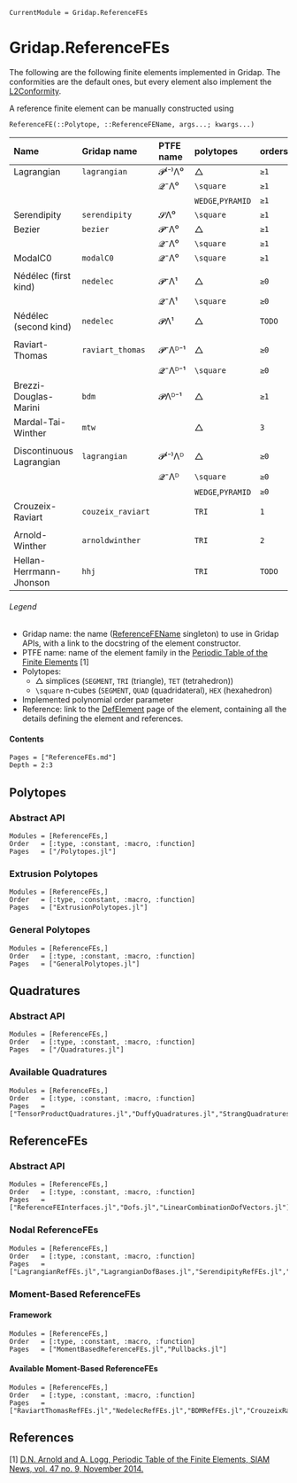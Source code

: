 ```@meta
CurrentModule = Gridap.ReferenceFEs
```

# Gridap.ReferenceFEs

The following are the following finite elements implemented in Gridap. The
conformities are the default ones, but every element also implement the
[L2Conformity](@ref).

A reference finite element can be manually constructed using
```@doc
ReferenceFE(::Polytope, ::ReferenceFEName, args...; kwargs...)
```

| Name                    | Gridap name     | PTFE name  | polytopes   | orders  | conf.     | ref.|
| :---------------------- | :-------------  | :--------- | :--------   | :------ | :-------- | :-- |
| Lagrangian              | `lagrangian`    | 𝓟⁽⁻⁾Λ⁰     | △           | ``≥1``  | `:H1`     |     |
|                         |                 | 𝓠⁻Λ⁰       | ``\square`` | ``≥1``  | `:H1`     |     |
|                         |                 |       |`WEDGE`,`PYRAMID` | ``≥1``  | `:H1`     |     |
| Serendipity             | `serendipity`   | 𝓢Λ⁰        | ``\square`` | ``≥1``  | `:H1`     |     |
| Bezier                  | `bezier`        | 𝓟⁻Λ⁰       | △           | ``≥1``  | `:H1`     |     |
|                         |                 | 𝓠⁻Λ⁰       | ``\square`` | ``≥1``  | `:H1`     |     |
| ModalC0                 | `modalC0`       | 𝓠⁻Λ⁰       | ``\square`` | ``≥1``  | `:H1`     |     |
|                                                                                                  |
| Nédélec (first kind)    | `nedelec`       | 𝓟⁻Λ¹       | △           | ``≥0``  | `:Hcurl`  |     |
|                         |                 | 𝓠⁻Λ¹       | ``\square`` | ``≥0``  | `:Hcurl`  |     |
| Nédélec (second kind)   | `nedelec`       | 𝓟Λ¹        | △           | `TODO`  | `:Hcurl`  |     |
|                                                                                                  |
| Raviart-Thomas          | `raviart_thomas`| 𝓟⁻Λᴰ⁻¹     | △           | ``≥0``  | `:Hdiv`   |     |
|                         |                 | 𝓠⁻Λᴰ⁻¹     | ``\square`` | ``≥0``  | `:Hdiv`   |     |
| Brezzi-Douglas-Marini   | `bdm`           | 𝓟Λᴰ⁻¹      | △           | ``≥1``  | `:Hdiv`   |     |
| Mardal-Tai-Winther      | `mtw`           |            | △           | ``3``   |           |     |
|                                                                                                  |
| Discontinuous Lagrangian| `lagrangian`    | 𝓟⁽⁻⁾Λᴰ     | △           | ``≥0``  | `:L2`     |     |
|                         |                 | 𝓠⁻Λᴰ       | ``\square`` | ``≥0``  | `:L2`     |     |
|                         |                 |       |`WEDGE`,`PYRAMID` | ``≥0``  | `:L2`     |     |
| Crouzeix-Raviart        |`couzeix_raviart`|            |  `TRI`      | ``1``   | `:L2`     |     |
|                                                                                                  |
| Arnold-Winther          | `arnoldwinther` |            | `TRI`       | ``2``   | `:Hdivdiv`|     |
| Hellan-Herrmann-Jhonson | `hhj`           |            | `TRI`       | `TODO`  | `:Hdivdiv`|     |

###### Legend
- Gridap name: the name ([ReferenceFEName](@ref) singleton) to use in Gridap
APIs, with a link to the docstring of the element constructor.
- PTFE name: name of the element family in the [Periodic Table of the Finite
Elements](https://www-users.cse.umn.edu/~arnold/femtable/index.html) [1]
- Polytopes:
    - △ simplices (`SEGMENT`, `TRI`  (triangle),      `TET` (tetrahedron))
    - ``\square`` n-cubes   (`SEGMENT`, `QUAD` (quadridateral), `HEX` (hexahedron)
- Implemented polynomial order parameter
- Reference: link to the [DefElement](https://defelement.org/) page of the
element, containing all the details defining the element and references.

#### Contents

```@contents
Pages = ["ReferenceFEs.md"]
Depth = 2:3
```

## Polytopes

### Abstract API

```@autodocs
Modules = [ReferenceFEs,]
Order   = [:type, :constant, :macro, :function]
Pages   = ["/Polytopes.jl"]
```

### Extrusion Polytopes

```@autodocs
Modules = [ReferenceFEs,]
Order   = [:type, :constant, :macro, :function]
Pages   = ["ExtrusionPolytopes.jl"]
```

### General Polytopes

```@autodocs
Modules = [ReferenceFEs,]
Order   = [:type, :constant, :macro, :function]
Pages   = ["GeneralPolytopes.jl"]
```

## Quadratures

### Abstract API

```@autodocs
Modules = [ReferenceFEs,]
Order   = [:type, :constant, :macro, :function]
Pages   = ["/Quadratures.jl"]
```

### Available Quadratures

```@autodocs
Modules = [ReferenceFEs,]
Order   = [:type, :constant, :macro, :function]
Pages   = ["TensorProductQuadratures.jl","DuffyQuadratures.jl","StrangQuadratures.jl","XiaoGimbutasQuadratures.jl"]
```

## ReferenceFEs

### Abstract API

```@autodocs
Modules = [ReferenceFEs,]
Order   = [:type, :constant, :macro, :function]
Pages   = ["ReferenceFEInterfaces.jl","Dofs.jl","LinearCombinationDofVectors.jl"]
```

### Nodal ReferenceFEs

```@autodocs
Modules = [ReferenceFEs,]
Order   = [:type, :constant, :macro, :function]
Pages   = ["LagrangianRefFEs.jl","LagrangianDofBases.jl","SerendipityRefFEs.jl","BezierRefFEs.jl","ModalC0RefFEs.jl"]
```

### Moment-Based ReferenceFEs

#### Framework

```@autodocs
Modules = [ReferenceFEs,]
Order   = [:type, :constant, :macro, :function]
Pages   = ["MomentBasedReferenceFEs.jl","Pullbacks.jl"]
```

#### Available Moment-Based ReferenceFEs

```@autodocs
Modules = [ReferenceFEs,]
Order   = [:type, :constant, :macro, :function]
Pages   = ["RaviartThomasRefFEs.jl","NedelecRefFEs.jl","BDMRefFEs.jl","CrouzeixRaviartRefFEs.jl"]
```

## References

[1] [D.N. Arnold and A. Logg, Periodic Table of the Finite Elements, SIAM News, vol. 47 no. 9, November 2014.](https://www-users.cse.umn.edu/~arnold/papers/periodic-table.pdf)
